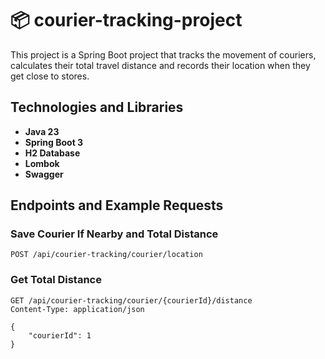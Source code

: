 # 📦 courier-tracking-project

This project is a Spring Boot project that tracks the movement of couriers, calculates their total travel distance and records their location when they get close to stores.

## Technologies and Libraries
- **Java 23**
- **Spring Boot 3**
- **H2 Database**
- **Lombok**
- **Swagger**

## Endpoints and Example Requests

### Save Courier If Nearby and Total Distance
```http
POST /api/courier-tracking/courier/location
```

### Get Total Distance
```http
GET /api/courier-tracking/courier/{courierId}/distance
Content-Type: application/json

{
    "courierId": 1
}
```

